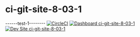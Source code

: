 # ci-git-site-8-03-1
------test-1--------
[![CircleCI](https://circleci.com/gh/channambika-rhm-io/ci-git-site-8-03-1.svg?style=shield)](https://circleci.com/gh/channambika-rhm-io/ci-git-site-8-03-1)
[![Dashboard ci-git-site-8-03-1](https://img.shields.io/badge/dashboard-ci_git_site_8_03_1-yellow.svg)](https://dashboard.pantheon.io/sites/00042ff3-65a4-45f5-b36c-9075247bddf9#dev/code)
[![Dev Site ci-git-site-8-03-1](https://img.shields.io/badge/site-ci_git_site_8_03_1-blue.svg)](http://dev-ci-git-site-8-03-1.pantheonsite.io/)
